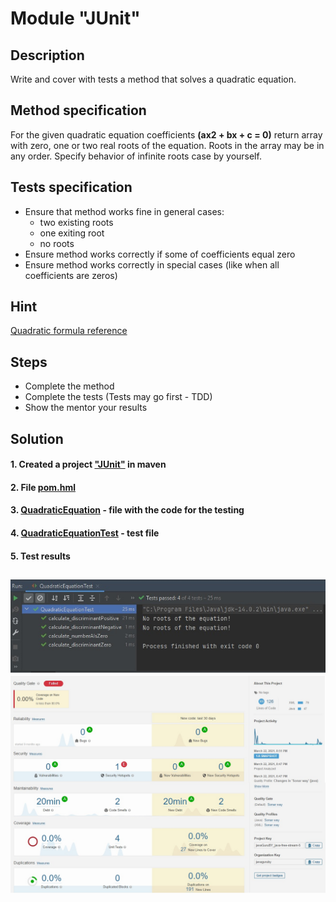 # Module "JUnit"
## Description
Write and cover with tests a method that solves a quadratic equation.
## Method specification
For the given quadratic equation coefficients **(ax2 + bx + c = 0)** return array with zero, one or two real roots of the equation. Roots in the array may be in any order. Specify behavior of infinite roots case by yourself.
## Tests specification
* Ensure that method works fine in general cases:
    * two existing roots
    * one exiting root
    * no roots
* Ensure method works correctly if some of coefficients equal zero
* Ensure method works correctly in special cases (like when all coefficients are zeros)
## Hint
[Quadratic formula reference](https://en.wikipedia.org/wiki/Quadratic_formula)
## Steps
* Complete the method
* Complete the tests (Tests may go first - TDD)
* Show the mentor your results
## Solution
#### 1. Created a project ["JUnit"](https://github.com/vitalikulsha/UpSkill_Lab1_JavaBasics/tree/master/JUnit) in maven
#### 2. File [pom.hml](https://github.com/vitalikulsha/UpSkill_Lab1_JavaBasics/blob/master/JUnit/pom.xml)
#### 3. [QuadraticEquation](https://github.com/vitalikulsha/UpSkill_Lab1_JavaBasics/blob/master/JUnit/src/main/java/QuadraticEquation.java) - file with the code for the testing
#### 4. [QuadraticEquationTest](https://github.com/vitalikulsha/UpSkill_Lab1_JavaBasics/blob/master/JUnit/src/test/java/QuadraticEquationTest.java) - test file
#### 5. Test results
<h2>
   <img src="img/test_result.jpg" width="600">
   <img src="img/sonar_cloud.jpg" width="600">
</h2>
